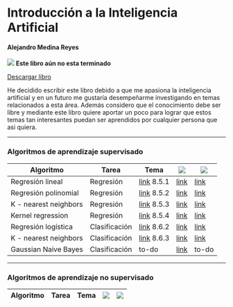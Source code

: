 # Introducción a la Inteligencia Artificial
#### Alejandro Medina Reyes
![](https://img.shields.io/badge/Versi%C3%B3n-0.6-yellow) **Este libro aún no esta terminado**

[Descargar libro](https://github.com/amr205/Introduccion-a-la-IA---Libro/raw/master/Introducción_a_la_inteligencia_artificial.pdf)

He decidido escribir este libro debido a que me apasiona la inteligencia artificial y en un futuro me gustaría desempeñarme investigando en temas relacionados a esta área. Además considero que el conocimiento debe ser libre y mediante este libro quiere aportar un poco para lograr que estos temas tan interesantes puedan ser aprendidos por cualquier persona que asi quiera.

----
### Algoritmos de aprendizaje supervisado
                    

| Algoritmo             | Tarea         | Tema                                                                                                                                                      | ![ ](https://img.shields.io/badge/C%C3%B3digo-octave-blue?style=for-the-badge&logo=octave)     | ![ ](https://img.shields.io/badge/C%C3%B3digo-sklearn-brightgreen?style=for-the-badge&logo=python&logoColor=brightgreen) |
| --------------------- | ------------- | --------------------------------------------------------------------------------------------------------------------------------------------------------- | ---------------------------------------------------------------------------------------------- | ------------------------------------------------------------------------------------------------------------------------ |
| Regresión lineal      | Regresión     | [link](https://raw.githubusercontent.com/amr205/Introduccion-a-la-IA---Libro/master/Introducción_a_la_inteligencia_artificial.pdf#subsection.8.5.1) 8.5.1 | [link](./machine-learning/aprendizaje-supervisado/regresion-lineal/regresion_lineal.m)         | [link](./machine-learning/aprendizaje-supervisado/regresion-lineal/regresion_lineal.ipynb)                               |
| Regresión polinomial  | Regresión     | [link](https://raw.githubusercontent.com/amr205/Introduccion-a-la-IA---Libro/master/Introducción_a_la_inteligencia_artificial.pdf#subsection.8.5.2) 8.5.2 | [link](./machine-learning/aprendizaje-supervisado/regresion-polinomial/regresion_polinomial.m) | [link](./machine-learning/aprendizaje-supervisado/regresion-polinomial/regresion_polinomial.ipynb)                       |
| K - nearest neighbors | Regresión     | [link](https://raw.githubusercontent.com/amr205/Introduccion-a-la-IA---Libro/master/Introducción_a_la_inteligencia_artificial.pdf#subsection.8.5.3) 8.5.3 | [link](./machine-learning/aprendizaje-supervisado/knn/knn_regresion.m)                         | [link](./machine-learning/aprendizaje-supervisado/knn/knn_regresion.ipynb)                                               |
| Kernel regression | Regresión | [link](https://raw.githubusercontent.com/amr205/Introduccion-a-la-IA---Libro/master/Introducción_a_la_inteligencia_artificial.pdf#subsection.8.5.4) 8.5.4  |  [link](./machine-learning/aprendizaje-supervisado/kernel-regression/kernel_regression.m) | [link](./machine-learning/aprendizaje-supervisado/kernel-regression/kernel_regression.ipynb)  |
| Regresión logística      | Clasificación     | [link](https://raw.githubusercontent.com/amr205/Introduccion-a-la-IA---Libro/master/Introducción_a_la_inteligencia_artificial.pdf#subsection.8.6.2) 8.6.2 | [link](./machine-learning/aprendizaje-supervisado/regresion-logistica/regresion_logistica.m)         | [link](./machine-learning/aprendizaje-supervisado/regresion-logistica/regresion_logistica.ipynb)                               |
| K - nearest neighbors | Clasificación | [link](https://raw.githubusercontent.com/amr205/Introduccion-a-la-IA---Libro/master/Introducción_a_la_inteligencia_artificial.pdf#subsection.8.6.3) 8.6.3 | [link](./machine-learning/aprendizaje-supervisado/knn/knn_clasificacion.m)                     |  [link](./machine-learning/aprendizaje-supervisado/knn/knn_clasificacion.ipynb)                                                                                                                   |
| Gaussian Naive Bayes  | Clasificación | to-do                                                                                                                                                     | [link](./machine-learning/aprendizaje-supervisado/naive-baye/naive_bayes.m)                    | to-do                                                                                                                    |

----
### Algoritmos de aprendizaje no supervisado
                    

| Algoritmo | Tarea | Tema | ![ ](https://img.shields.io/badge/C%C3%B3digo-octave-blue?style=for-the-badge&logo=octave) | ![ ](https://img.shields.io/badge/C%C3%B3digo-sklearn-brightgreen?style=for-the-badge&logo=python&logoColor=brightgreen) |
| --- | --- | --- | --- | --- |
